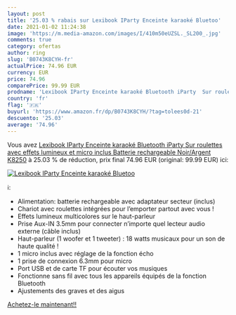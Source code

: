 ```yaml
---
layout: post
title: '25.03 % rabais sur Lexibook IParty Enceinte karaoké Bluetoo'
date: 2021-01-02 11:24:38
image: 'https://m.media-amazon.com/images/I/410m50eUZSL._SL200_.jpg'
comments: true
category: ofertas
author: ring
slug: 'B0743K8CYH-fr'
actualPrice: 74.96 EUR
currency: EUR
price: 74.96
comparePrice: 99.99 EUR
prodname: 'Lexibook IParty Enceinte karaoké Bluetooth iParty  Sur roulettes avec effets lumineux et micro inclus  Batterie rechargeable  Noir/Argent  K8250'
country: 'fr'
flag: '🇫🇷'
buyurl: 'https://www.amazon.fr/dp/B0743K8CYH/?tag=tolees0d-21'
descuento: '25.03'
average: '74.96'
---
```


Vous avez [Lexibook IParty Enceinte karaoké Bluetooth iParty  Sur roulettes avec effets lumineux et micro inclus  Batterie rechargeable  Noir/Argent  K8250](https://www.amazon.fr/dp/B0743K8CYH/?tag=tolees0d-21)  à  25.03 % de réduction, prix final  74.96 EUR (original: 99.99 EUR) ici:

[![Lexibook IParty Enceinte karaoké Bluetoo](https://m.media-amazon.com/images/I/410m50eUZSL._SL200_.jpg)](https://www.amazon.fr/dp/B0743K8CYH/?tag=tolees0d-21)

ℹ️:

- Alimentation: batterie rechargeable avec adaptateur secteur (inclus)
- Chariot avec roulettes intégrées pour l’emporter partout avec vous !
- Effets lumineux multicolores sur le haut-parleur
- Prise Aux-IN 3.5mm pour connecter n’importe quel lecteur audio externe (câble inclus)
- Haut-parleur (1 woofer et 1 tweeter) : 18 watts musicaux pour un son de haute qualité !
- 1 micro inclus avec réglage de la fonction écho
- 1 prise de connexion 6.3mm pour micro
- Port USB et de carte TF pour écouter vos musiques
- Fonctionne sans fil avec tous les appareils équipés de la fonction Bluetooth
- Ajustements des graves et des aigus

[Achetez-le maintenant!!](https://www.amazon.fr/dp/B0743K8CYH/?tag=tolees0d-21)
